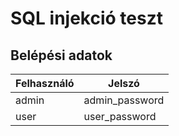 # SQL injekció teszt

## Belépési adatok

| Felhasználó | Jelszó |
| --- | --- |
| admin | admin_password |
| user | user_password |
